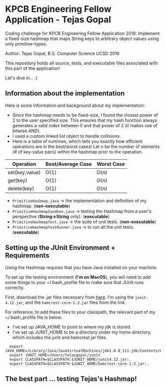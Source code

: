 # KPCB Engineering Fellow Application - Tejas Gopal
Coding challenge for KPCB Engineering Fellow Application 2018: Implement a fixed-size hashmap that maps String keys to arbitrary object values using only primitive-types.

Author: Tejas Gopal, B.S. Computer Science UCSD 2019

This repository holds all source, tests, and executable files associated with this part of the application!

Let's dive in... :)

## Information about the implementation

Here is some information and background about my implementation:
* Since the hashmap needs to be fixed-size, I found the closest power of 2 to the user specified size. This ensures that my hash function always generates a valid index between 0 and that power of 2 (it makes use of bitwise AND).
* I used a custom linked list object to handle collisions.
* Here is a table of runtimes, which tells you exactly how efficient operations are in the best/worst cases! Let n be the number of elements (# of key-value pairs) within the hashmap prior to the operation.

Operation | Best/Average Case | Worst Case
------------ | ------------- | ------------- 
set(key,value) | O(1) | O(n) 
get(key) | O(1) | O(n) 
delete(key) | O(1) | O(n)

* `PrimitiveHashmap.java` -> the implementation and definition of my hashmap. (**non-executable**)
* `PrimitiveHashmapSandbox.java` -> testing the Hashmap from a user's perspective (**String->String** only). (**executable**)
* `PrimitiveHashmapTest.java` -> the suite of unit tests. (**non-executable**)
* `PrimitiveHashmapTestRunner.java` -> to run all the unit tests. (**executable**)

## Setting up the JUnit Environment + Requirements
Using the Hashmap requires that you have Java installed on your machine. 

To set up the testing environment (**I'm on MacOS**), you will need to add some things to your ~/.bash_profile file to make sure that JUnit runs correctly.

First, download the .jar files necessary from [here](https://github.com/junit-team/junit4/wiki/Download-and-Install).
I'm using the `junit-4.12.jar`, and the `hamcrest-core-1.3.jar` files from the link. 

For reference, to add these files to your classpath, the relevant part of my ~/.bash_profile file is below. 
* I've set up JAVA_HOME to point to where my jdk is stored.
* I've set up JUNIT_HOME to be a directory under my home directory, which includes the junit and hamcrest jar files.

```
  export JAVA_HOME=/Library/Java/JavaVirtualMachines/jdk1.8.0_111.jdk/Contents/Home
  export JUNIT_HOME=/Users/tejasgopal/junit
  export CLASSPATH=$CLASSPATH:$JUNIT_HOME/junit4.12.jar:.
  export CLASSPATH=$CLASSPATH:$JUNIT_HOME/hamcrest-core-1.3.jar:.
```

## The best part ... testing Tejas's Hashmap!


